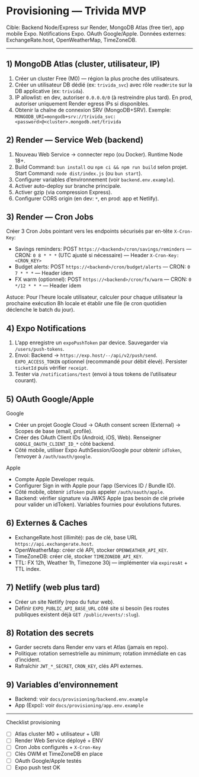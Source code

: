 # Provisioning — Trivida MVP

Cible: Backend Node/Express sur Render, MongoDB Atlas (free tier), app mobile Expo. Notifications Expo. OAuth Google/Apple. Données externes: ExchangeRate.host, OpenWeatherMap, TimeZoneDB.

---

## 1) MongoDB Atlas (cluster, utilisateur, IP)
1. Créer un cluster Free (M0) — région la plus proche des utilisateurs.
2. Créer un utilisateur DB dédié (ex: `trivida_svc`) avec rôle `readWrite` sur la DB applicative (ex: `trivida`).
3. IP allowlist: en dev, autoriser `0.0.0.0/0` (à restreindre plus tard). En prod, autoriser uniquement Render egress IPs si disponibles.
4. Obtenir la chaîne de connexion SRV (MongoDB+SRV). Exemple:
   `MONGODB_URI=mongodb+srv://trivida_svc:<password>@<cluster>.mongodb.net/trivida`

## 2) Render — Service Web (backend)
1. Nouveau Web Service → connecter repo (ou Docker). Runtime Node 18+.
2. Build Command: `bun install` ou `npm ci && npm run build` selon projet. Start Command: `node dist/index.js` (ou `bun start`).
3. Configurer variables d’environnement (voir `backend.env.example`).
4. Activer auto-deploy sur branche principale.
5. Activer gzip (via compression Express).
6. Configurer CORS origin (en dev: `*`, en prod: app et Netlify).

## 3) Render — Cron Jobs
Créer 3 Cron Jobs pointant vers les endpoints sécurisés par en-tête `X-Cron-Key`:
- Savings reminders: POST `https://<backend>/cron/savings/reminders` — CRON: `0 8 * * *` (UTC ajusté si nécessaire) — Header `X-Cron-Key: <CRON_KEY>`
- Budget alerts: POST `https://<backend>/cron/budget/alerts` — CRON: `0 7 * * *` — Header idem
- FX warm (optionnel): POST `https://<backend>/cron/fx/warm` — CRON: `0 */12 * * *` — Header idem

Astuce: Pour l’heure locale utilisateur, calculer pour chaque utilisateur la prochaine exécution 8h locale et établir une file (le cron quotidien déclenche le batch du jour).

## 4) Expo Notifications
1. L’app enregistre un `expoPushToken` par device. Sauvegarder via `/users/push-tokens`.
2. Envoi: Backend → `https://exp.host/--/api/v2/push/send`. `EXPO_ACCESS_TOKEN` optionnel (recommandé pour débit élevé). Persister `ticketId` puis vérifier `receipt`.
3. Tester via `/notifications/test` (envoi à tous tokens de l’utilisateur courant).

## 5) OAuth Google/Apple

Google
- Créer un projet Google Cloud → OAuth consent screen (External) → Scopes de base (email, profile).
- Créer des OAuth Client IDs (Android, iOS, Web). Renseigner `GOOGLE_OAUTH_CLIENT_ID_*` côté backend.
- Côté mobile, utiliser Expo AuthSession/Google pour obtenir `idToken`, l’envoyer à `/auth/oauth/google`.

Apple
- Compte Apple Developer requis.
- Configurer Sign in with Apple pour l’app (Services ID / Bundle ID). 
- Côté mobile, obtenir `idToken` puis appeler `/auth/oauth/apple`.
- Backend: vérifier signature via JWKS Apple (pas besoin de clé privée pour valider un idToken). Variables fournies pour évolutions futures.

## 6) Externes & Caches
- ExchangeRate.host (illimité): pas de clé, base URL `https://api.exchangerate.host`.
- OpenWeatherMap: créer clé API, stocker `OPENWEATHER_API_KEY`.
- TimeZoneDB: créer clé, stocker `TIMEZONEDB_API_KEY`.
- TTL: FX 12h, Weather 1h, Timezone 30j — implémenter via `expiresAt` + TTL index.

## 7) Netlify (web plus tard)
- Créer un site Netlify (repo du futur web). 
- Définir `EXPO_PUBLIC_API_BASE_URL` côté site si besoin (les routes publiques existent déjà `GET /public/events/:slug`).

## 8) Rotation des secrets
- Garder secrets dans Render env vars et Atlas (jamais en repo).
- Politique: rotation semestrielle au minimum; rotation immédiate en cas d’incident.
- Rafraîchir `JWT_*_SECRET`, `CRON_KEY`, clés API externes.

## 9) Variables d’environnement
- Backend: voir `docs/provisioning/backend.env.example`
- App (Expo): voir `docs/provisioning/app.env.example`

---

Checklist provisioning
- [ ] Atlas cluster M0 + utilisateur + URI
- [ ] Render Web Service déployé + ENV
- [ ] Cron Jobs configurés + `X-Cron-Key`
- [ ] Clés OWM et TimeZoneDB en place
- [ ] OAuth Google/Apple testés
- [ ] Expo push test OK
